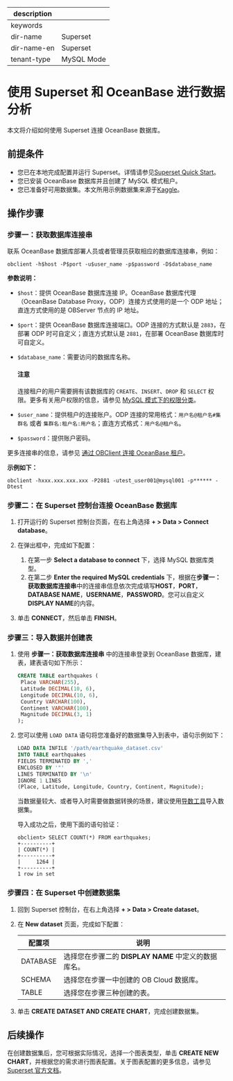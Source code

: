 |description|  |
|---|---|
|keywords| |
|dir-name|Superset|
|dir-name-en|Superset|
|tenant-type|MySQL Mode|

# 使用 Superset 和 OceanBase 进行数据分析

本文将介绍如何使用 Superset 连接 OceanBase 数据库。

## 前提条件

* 您已在本地完成配置并运行 Superset。详情请参见[Superset Quick Start](https://superset.apache.org/docs/quickstart/#1-get-superset)。
* 您已安装 OceanBase 数据库并且创建了 MySQL 模式租户。
* 您已准备好可用数据集。本文所用示例数据集来源于[Kaggle](https://www.kaggle.com/datasets/vizeno/earthquake-data-overview)。

## 操作步骤

### 步骤一：获取数据库连接串

联系 OceanBase 数据库部署人员或者管理员获取相应的数据库连接串，例如：

```
obclient -h$host -P$port -u$user_name -p$password -D$database_name
```

**参数说明：**

* `$host`：提供 OceanBase 数据库连接 IP。OceanBase 数据库代理（OceanBase Database Proxy，ODP）连接方式使用的是一个 ODP 地址；直连方式使用的是 OBServer 节点的 IP 地址。
* `$port`：提供 OceanBase 数据库连接端口。ODP 连接的方式默认是 `2883`，在部署 ODP 时可自定义；直连方式默认是 `2881`，在部署 OceanBase 数据库时可自定义。
* `$database_name`：需要访问的数据库名称。

    <main id="notice" type='notice'>
        <h4>注意</h4>
        <p>连接租户的用户需要拥有该数据库的 <code>CREATE</code>、<code>INSERT</code>、<code>DROP</code> 和 <code>SELECT</code> 权限。更多有关用户权限的信息，请参见 <a href="../../600.manage/500.security-and-permissions/300.access-control/200.user-and-permission/200.permission-of-mysql-mode/100.permission-classification-of-mysql.md">MySQL 模式下的权限分类</a>。</p>
    </main>

* `$user_name`：提供租户的连接账户。ODP 连接的常用格式：`用户名@租户名#集群名` 或者 `集群名:租户名:用户名`；直连方式格式：`用户名@租户名`。
* `$password`：提供账户密码。

更多连接串的信息，请参见 [通过 OBClient 连接 OceanBase 租户](../../300.develop/100.application-development-of-mysql-mode/100.connect-to-oceanbase-database-of-mysql-mode/300.connect-to-an-oceanbase-tenant-by-using-obclient-of-mysql-mode.md)。

**示例如下：**

```shell
obclient -hxxx.xxx.xxx.xxx -P2881 -utest_user001@mysql001 -p****** -Dtest
```

### 步骤二：在 Superset 控制台连接 OceanBase 数据库

1. 打开运行的 Superset 控制台页面，在右上角选择 **+ > Data > Connect database**。

2. 在弹出框中，完成如下配置：

    1. 在第一步 **Select a database to connect** 下，选择 MySQL 数据库类型。
    2. 在第二步 **Enter the required MySQL credentials** 下，根据在**步骤一：获取数据库连接串**中的连接串信息依次完成填写**HOST**，**PORT**，**DATABASE NAME**，**USERNAME**，**PASSWORD**。您可以自定义**DISPLAY NAME**的内容。

3. 单击 **CONNECT**，然后单击 **FINISH**。

### 步骤三：导入数据并创建表

1. 使用 **步骤一：获取数据库连接串** 中的连接串登录到 OceanBase 数据库，建表，建表语句如下所示：

   ```sql
   CREATE TABLE earthquakes (
    Place VARCHAR(255),
    Latitude DECIMAL(10, 6),
    Longitude DECIMAL(10, 6),
    Country VARCHAR(100),
    Continent VARCHAR(100),
    Magnitude DECIMAL(3, 1)
   );
   ```

2. 您可以使用 `LOAD DATA` 语句将您准备好的数据集导入到表中，语句示例如下：

   ```sql
   LOAD DATA INFILE '/path/earthquake_dataset.csv'
   INTO TABLE earthquakes
   FIELDS TERMINATED BY ','
   ENCLOSED BY '"'
   LINES TERMINATED BY '\n'
   IGNORE 1 LINES
   (Place, Latitude, Longitude, Country, Continent, Magnitude);
   ```

   当数据量较大、或者导入时需要做数据转换的场景，建议使用[导数工具](https://www.oceanbase.com/docs/common-oceanbase-dumper-loader-1000000000628762)导入数据集。

   导入成功之后，使用下面的语句验证：

   ```shell
   obclient> SELECT COUNT(*) FROM earthquakes;
   +----------+
   | COUNT(*) |
   +----------+
   |     1264 |
   +----------+
   1 row in set
   ```

### 步骤四：在 Superset 中创建数据集

1. 回到 Superset 控制台，在右上角选择 **+ > Data > Create dataset**。

2. 在 **New dataset** 页面，完成如下配置：

    |配置项|说明|
    |----|----|
    |DATABASE|选择您在步骤二的 **DISPLAY NAME** 中定义的数据库名。|
    |SCHEMA|选择您在步骤一中创建的 OB Cloud 数据库。|
    |TABLE|选择您在步骤三种创建的表。|

3. 单击 **CREATE DATASET AND CREATE CHART**，完成创建数据集。

## 后续操作

在创建数据集后，您可根据实际情况，选择一个图表类型，单击 **CREATE NEW CHART**，并根据您的需求进行图表配置。关于图表配置的更多信息，请参见 [Superset 官方文档](https://superset.apache.org/docs/creating-charts-dashboards/exploring-data)。

